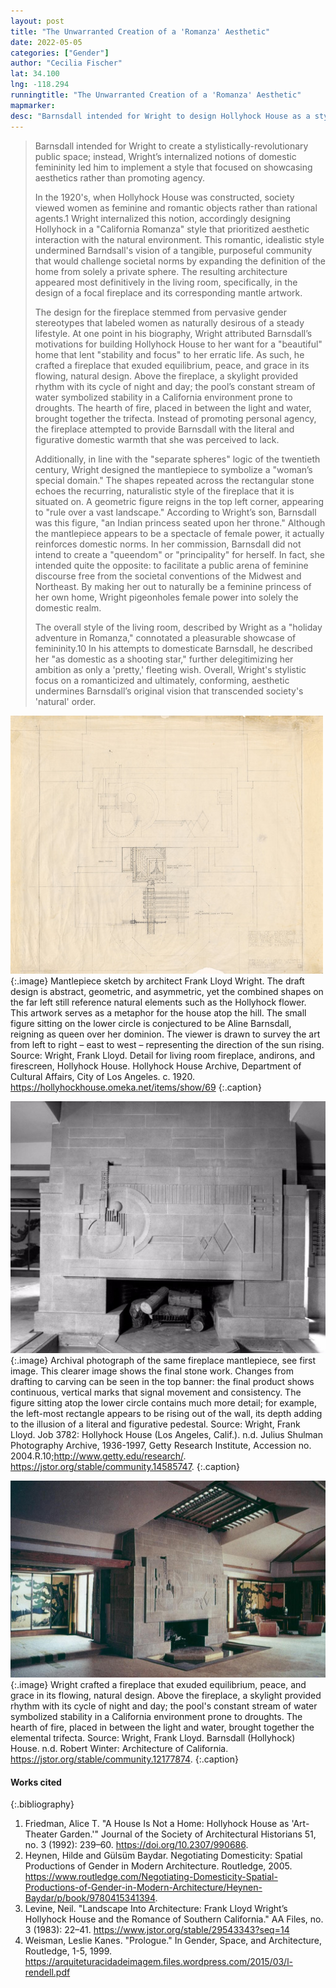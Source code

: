```yaml
---
layout: post
title: "The Unwarranted Creation of a 'Romanza' Aesthetic"
date: 2022-05-05
categories: ["Gender"]
author: "Cecilia Fischer"
lat: 34.100
lng: -118.294
runningtitle: "The Unwarranted Creation of a 'Romanza' Aesthetic"
mapmarker: 
desc: "Barnsdall intended for Wright to design Hollyhock House as a stylistically-revolutionary public space; instead, Wright’s internalized notions of domestic femininity led him to showcase aesthetics rather than promote agency."
---
```

> Barnsdall intended for Wright to create a stylistically-revolutionary public space; instead, Wright’s internalized notions of domestic femininity led him to implement a style that focused on showcasing aesthetics rather than promoting agency. 
>
> In the 1920's, when Hollyhock House was constructed, society viewed women as feminine and romantic objects rather than rational agents.1  Wright internalized this notion, accordingly designing Hollyhock in a "California Romanza" style that prioritized aesthetic interaction with the natural environment. This romantic, idealistic style undermined Barndsall's vision of a tangible, purposeful community that would challenge societal norms by expanding the definition of the home from solely a private sphere. The resulting architecture appeared most definitively in the living room, specifically, in the design of a focal fireplace and its corresponding mantle artwork.
>
> The design for the fireplace stemmed from pervasive gender stereotypes that labeled women as naturally desirous of a steady lifestyle. At one point in his biography, Wright attributed Barnsdall’s motivations for building Hollyhock House to her want for a "beautiful" home that lent "stability and focus" to her erratic life. As such, he crafted a fireplace that exuded equilibrium, peace, and grace in its flowing, natural design. Above the fireplace, a skylight provided rhythm with its cycle of night and day; the pool’s constant stream of water symbolized stability in a California environment prone to droughts. The hearth of fire, placed in between the light and water, brought together the trifecta. Instead of promoting personal agency, the fireplace attempted to provide Barnsdall with the literal and figurative domestic warmth that she was perceived to lack. 
>
> Additionally, in line with the "separate spheres" logic of the twentieth century, Wright designed the mantlepiece to symbolize a "woman’s special domain." The shapes repeated across the rectangular stone echoes the recurring, naturalistic style of the fireplace that it is situated on. A geometric figure reigns in the top left corner, appearing to "rule over a vast landscape." According to Wright’s son, Barnsdall was this figure, "an Indian princess seated upon her throne." Although the mantlepiece appears to be a spectacle of female power, it actually reinforces domestic norms. In her commission, Barnsdall did not intend to create a "queendom" or "principality" for herself. In fact, she intended quite the opposite: to facilitate a public arena of feminine discourse free from the societal conventions of the Midwest and Northeast. By making her out to naturally be a feminine princess of her own home, Wright pigeonholes female power into solely the domestic realm. 
>
> The overall style of the living room, described by Wright as a "holiday adventure in Romanza," connotated a pleasurable showcase of femininity.10 In his attempts to domesticate Barnsdall, he described her "as domestic as a shooting star," further delegitimizing her ambition as only a 'pretty,' fleeting wish. Overall, Wright's stylistic focus on a romanticized and ultimately, conforming, aesthetic undermines Barnsdall’s original vision that transcended society's 'natural' order. 

![Fireplace Sketch](images/hollyhockdrawing_phase1_image1.jpg)
   {:.image} 
Mantlepiece sketch by architect Frank Lloyd Wright. The draft design is abstract, geometric, and asymmetric, yet the combined shapes on the far left still reference natural elements such as the Hollyhock flower. This artwork serves as a metaphor for the house atop the hill. The small figure sitting on the lower circle is conjectured to be Aline Barnsdall, reigning as queen over her dominion. The viewer is drawn to survey the art from left to right – east to west – representing the direction of the sun rising. 
Source: Wright, Frank Lloyd. Detail for living room fireplace, andirons, and firescreen, Hollyhock House. Hollyhock House Archive, Department of Cultural Affairs, City of Los Angeles. c. 1920. https://hollyhockhouse.omeka.net/items/show/69
   {:.caption} 

![Mantlepiece Photo](images/hollyhockphoto_phase1_image1.jpg)
   {:.image} 
Archival photograph of the same fireplace mantlepiece, see first image. This clearer image shows the final stone work. Changes from drafting to carving can be seen in the top banner: the final product shows continuous, vertical marks that signal movement and consistency. The figure sitting atop the lower circle contains much more detail; for example, the left-most rectangle appears to be rising out of the wall, its depth adding to the illusion of a literal and figurative pedestal.
Source: Wright, Frank Lloyd. Job 3782: Hollyhock House (Los Angeles, Calif.). n.d. Julius Shulman Photography Archive, 1936-1997, Getty Research Institute, Accession no. 2004.R.10;http://www.getty.edu/research/. https://jstor.org/stable/community.14585747. 
   {:.caption} 

![Living Room in Color](images/hollyhockcolorimage_phase1_image3.jpg)
   {:.image} 
Wright crafted a fireplace that exuded equilibrium, peace, and grace in its flowing, natural design. Above the fireplace, a skylight provided rhythm with its cycle of night and day; the pool's constant stream of water symbolized stability in a California environment prone to droughts. The hearth of fire, placed in between the light and water, brought together the elemental trifecta.
Source: Wright, Frank Lloyd. Barnsdall (Hollyhock) House. n.d. Robert Winter: Architecture of California. https://jstor.org/stable/community.12177874.
   {:.caption} 


#### Works cited

{:.bibliography}
1. Friedman, Alice T. "A House Is Not a Home: Hollyhock House as 'Art-Theater Garden.'" Journal of the Society of Architectural Historians 51, no. 3 (1992): 239–60. https://doi.org/10.2307/990686.
2. Heynen, Hilde and Gülsüm Baydar. Negotiating Domesticity: Spatial Productions of Gender in Modern Architecture. Routledge, 2005. https://www.routledge.com/Negotiating-Domesticity-Spatial-Productions-of-Gender-in-Modern-Architecture/Heynen-Baydar/p/book/9780415341394.
3. Levine, Neil. "Landscape Into Architecture: Frank Lloyd Wright’s Hollyhock House and the Romance of Southern California." AA Files, no. 3 (1983): 22–41. https://www.jstor.org/stable/29543343?seq=14
4. Weisman, Leslie Kanes. "Prologue." In Gender, Space, and Architecture, Routledge, 1-5, 1999. https://arquiteturacidadeimagem.files.wordpress.com/2015/03/l-rendell.pdf
